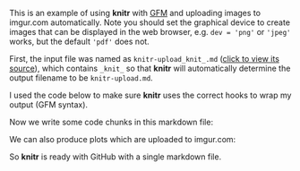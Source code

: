 <!--roptions dev='png', fig.width=5, fig.height=5, fig.path='ex-out-' -->
This is an example of using **knitr** with [GFM](http://github.github.com/github-flavored-markdown/) and uploading images to imgur.com automatically. Note you should set the graphical device to create images that can be displayed in the web browser, e.g. `dev = 'png'` or `'jpeg'` works, but the default `'pdf'` does not.

First, the input file was named as `knitr-upload_knit_.md` ([click to view its source](https://github.com/yihui/knitr/raw/master/inst/examples/knitr-upload_knit_.md)), which contains `_knit_` so that **knitr** will automatically determine the output filename to be `knitr-upload.md`. 

I used the code below to make sure **knitr** uses the correct hooks to wrap my output (GFM syntax).

<!--begin.rcode setup
render_gfm() # use GFM hooks for output
opts_knit$set(upload = TRUE) # upload all images to imgur.com
end.rcode-->

Now we write some code chunks in this markdown file:

<!--begin.rcode
## a simple calculator
1+1
## boring random numbers
set.seed(123)
rnorm(5)
end.rcode-->

We can also produce plots which are uploaded to imgur.com:

<!--begin.rcode md-cars, message=FALSE
library(ggplot2)
qplot(hp, mpg, data=mtcars)+geom_smooth()
ggpcp(mtcars) + geom_line()
end.rcode-->

So **knitr** is ready with GitHub with a single markdown file.
